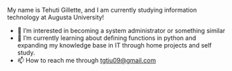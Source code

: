 My name is Tehuti Gillette, and I am currently studying information technology at Augusta University!

- 👀 I’m interested in becoming a system administrator or something similar
- 🌱 I’m currently learning about defining functions in python and expanding my knowledge base in IT through home projects and self study.
- 📫 How to reach me through tgtiu09@gmail.com

<!---
tgtiu09/tgtiu09 is a ✨ special ✨ repository because its `README.md` (this file) appears on your GitHub profile.
You can click the Preview link to take a look at your changes.
--->
